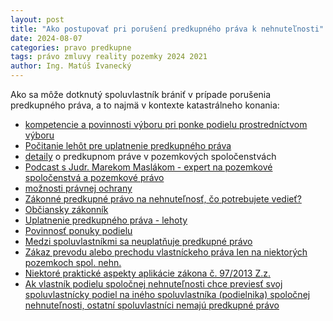 ```yaml
---
layout: post
title: "Ako postupovať pri porušení predkupného práva k nehnuteľnosti"
date: 2024-08-07
categories: pravo predkupne
tags: právo zmluvy reality pozemky 2024 2021
author: Ing. Matúš Ivanecký
---
```


Ako sa môže dotknutý spoluvlastník brániť v prípade porušenia predkupného práva, a to najmä v kontexte katastrálneho konania:
- [kompetencie a povinnosti výboru pri ponke podielu prostredníctvom výboru](https://urbar.dulovaves.sk/predkupne/pravo/2024/08/16/PocitanieLehot-PonukaPodielov.html)
- [Počitanie lehôt pre uplatnenie predkupného práva](https://urbar.dulovaves.sk/predkupne/pravo/2024/08/16/PocitanieLehot-PonukaPodielov.html)
- [detaily](https://www.ulpianus.sk/blog/pozemkove-spolocenstva-4-predkupne-pravo-v-pozemkovych-spolocenstvach-) o predkupnom práve v pozemkových spoločenstvách 
- [Podcast s Judr. Marekom Maslákom - expert na pozemkové spoločenstvá a pozemkové právo](https://www.pp.sk/podcast/predkupne-pravo---kedy-musite-svoj-podiel-prednostne-ponuknut-spoluvlastnikom-judr--marek-maslak-phd----advokat-specializujuci-sa-na-pozemkove-pravo)
- [možnosti právnej ochrany](https://www.epravo.sk/top/clanky/ako-postupovat-pri-poruseni-predkupneho-prava-k-nehnutelnosti-4933.html)
- [Zákonné predkupné právo na nehnuteľnosť, čo potrebujete vedieť?](https://www.akmv.sk/zakonne-predkupne-pravo-na-nehnutelnost-co-potrebujete-vediet/)
- [Občiansky zákonník](https://www.slov-lex.sk/pravne-predpisy/SK/ZZ/1964/40/20240701#paragraf-140.odsek-1)
- [Uplatnenie predkupného práva - lehoty](https://www.slov-lex.sk/pravne-predpisy/SK/ZZ/1964/40/20240701#paragraf-605.odsek-1)
- [Povinnosť ponuky podielu](https://www.slov-lex.sk/pravne-predpisy/SK/ZZ/2013/97/#paragraf-9.odsek-8)
- [Medzi spoluvlastníkmi sa neuplatňuje predkupné právo](https://www.slov-lex.sk/pravne-predpisy/SK/ZZ/2013/97/#paragraf-9.odsek-7)
- [Zákaz prevodu alebo prechodu vlastníckeho práva len na niektorých pozemkoch spol. nehn.](https://www.slov-lex.sk/ezbierky-fe/pravne-predpisy/SK/ZZ/2013/97/#paragraf-9.odsek-9) 
- [Niektoré praktické aspekty aplikácie zákona č. 97/2013 Z.z.](https://www.skgeodesy.sk/files/sk/slovensky/ugkk/kataster-nehnutelnosti/aktuality/pravnicke_dni_032017/niektore-prakticke-aspekty-aplikacie-zakona-c-97-2013-zakona-c-140-2014.pdf)
- [Ak vlastník podielu spoločnej nehnuteľnosti chce previesť svoj spoluvlastnícky podiel
na iného spoluvlastníka (podielnika) spoločnej nehnuteľnosti, ostatní spoluvlastníci nemajú
predkupné právo](https://www.slov-lex.sk/pravne-predpisy/SK/ZZ/2013/97/#paragraf-9.odsek-7)

